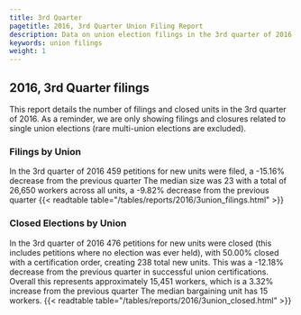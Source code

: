 ```yaml
---
title: 3rd Quarter
pagetitle: 2016, 3rd Quarter Union Filing Report
description: Data on union election filings in the 3rd quarter of 2016
keywords: union filings
weight: 1
---
```


## 2016, 3rd Quarter filings

This report details the number of filings and closed units in the 3rd quarter of 2016. As a reminder, we are only showing filings and closures related to single union elections (rare multi-union elections are excluded).

### Filings by Union
In the 3rd quarter of 2016 459 petitions for new units were filed, a -15.16% decrease from the previous quarter The median size was 23 with a total of 26,650 workers across all units, a -9.82% decrease from the previous quarter
{{< readtable table="/tables/reports/2016/3union_filings.html" >}}

### Closed Elections by Union
In the 3rd quarter of 2016 476 petitions for new units were closed (this includes petitions where no election was ever held), with 50.00% closed with a certification order, creating 238 total new units. This was a -12.18% decrease from the previous quarter in successful union certifications. Overall this represents approximately 15,451 workers, which is a 3.32% increase from the previous quarter The median bargaining unit has 15 workers.
{{< readtable table="/tables/reports/2016/3union_closed.html" >}}
